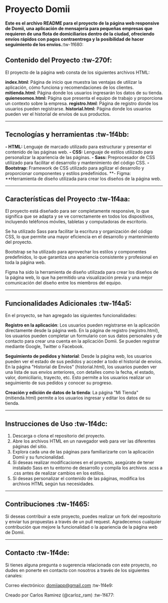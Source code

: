 # Proyecto Domii
**Este es el archivo README para el proyecto de la página web responsive de Domii, una aplicación de mensajería para pequeñas empresas que requieren de una flota de domiciliarios dentro de la ciudad, ofreciendo envíos rápidos con pagos contraentrega y la posibilidad de hacer seguimiento de los envíos.**:tw-1f680:

## Contenido del Proyecto :tw-270f:
El proyecto de la página web consta de los siguientes archivos HTML:

**index.html**: Página de inicio que muestra las ventajas de utilizar la aplicación, cómo funciona y recomendaciones de los clientes.
**mitienda.html**: Página donde los usuarios ingresarán los datos de su tienda.
**quienesomos.html:** Página que presenta el equipo de trabajo y proporciona un contexto sobre la empresa.
**registro.html**: Página de registro donde los usuarios pueden registrarse.
**historial.html:** Página donde los usuarios pueden ver el historial de envíos de sus productos.


------------

## Tecnologías y herramientas :tw-1f4bb:

**- HTML:** Lenguaje de marcado utilizado para estructurar y presentar el contenido de las páginas web.
**- CSS:** Lenguaje de estilos utilizado para personalizar la apariencia de las páginas.
**- Sass:** Preprocesador de CSS utilizado para facilitar el desarrollo y mantenimiento del código CSS.
**- Bootstrap:** Framework de CSS utilizado para agilizar el desarrollo y proporcionar componentes y estilos predefinidos.
**- Figma: **Herramienta de diseño utilizada para crear los diseños de la página web.

------------


## Características del Proyecto :tw-1f4aa:

El proyecto está diseñado para ser completamente responsive, lo que significa que se adapta y se ve correctamente en todos los dispositivos, incluyendo teléfonos móviles, tabletas y computadoras de escritorio.

Se ha utilizado Sass para facilitar la escritura y organización del código CSS, lo que permite una mayor eficiencia en el desarrollo y mantenimiento del proyecto.

Bootstrap se ha utilizado para aprovechar los estilos y componentes predefinidos, lo que garantiza una apariencia consistente y profesional en toda la página web.

Figma ha sido la herramienta de diseño utilizada para crear los diseños de la página web, lo que ha permitido una visualización previa y una mejor comunicación del diseño entre los miembros del equipo.

------------
## Funcionalidades Adicionales :tw-1f4a5:
En el proyecto, se han agregado las siguientes funcionalidades:

**Registro en la aplicación**: Los usuarios pueden registrarse en la aplicación directamente desde la página web. En la página de registro (registro.html), los usuarios pueden completar un formulario con sus datos personales y de contacto para crear una cuenta en la aplicación Domii. Se pueden registrar mediante Google, Twitter o Facebook.

**Seguimiento de pedidos y historial**: Desde la página web, los usuarios pueden ver el estado de sus pedidos y acceder a todo el historial de envíos. En la página "Historial de Envíos" (historial.html), los usuarios pueden ver una lista de sus envíos anteriores, con detalles como la fecha, el estado, valor, domiciliario, trayecto, etc. Esto permite a los usuarios realizar un seguimiento de sus pedidos y conocer su progreso.

**Creación y edición de datos de la tienda**: La página "Mi Tienda" (mitienda.html) permite a los usuarios ingresar y editar los datos de su tienda.

------------




## Instrucciones de Uso :tw-1f4dc:
1. Descarga o clona el repositorio del proyecto.
2. Abre los archivos HTML en un navegador web para ver las diferentes páginas del sitio.
3. Explora cada una de las páginas para familiarizarte con la aplicación Domii y su funcionalidad.
4. Si deseas realizar modificaciones en el proyecto, asegúrate de tener instalado Sass en tu entorno de desarrollo y compila los archivos .scss a .css antes de realizar cambios en los estilos.
5. Si deseas personalizar el contenido de las páginas, modifica los archivos HTML según tus necesidades.

------------


## Contribuciones  :tw-1f465:
Si deseas contribuir a este proyecto, puedes realizar un fork del repositorio y enviar tus propuestas a través de un pull request. Agradecemos cualquier contribución que mejore la funcionalidad o la apariencia de la página web de Domii.

------------


## Contacto :tw-1f4de:
Si tienes alguna pregunta o sugerencia relacionada con este proyecto, no dudes en ponerte en contacto con nosotros a través de los siguientes canales:

Correo electrónico: domiiapp@gmail.com :tw-1f4e9:

Creado por Carlos Ramirez (@carloz_ram) :tw-1f477: